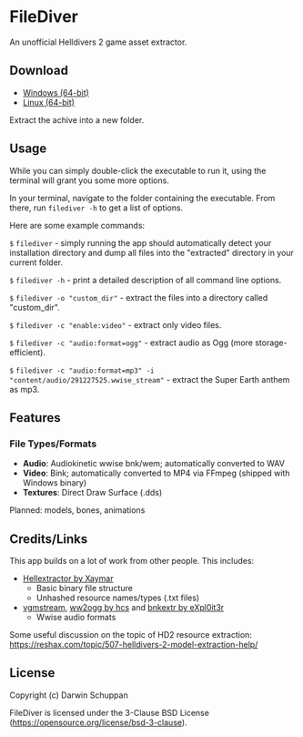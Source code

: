 # FileDiver
An unofficial Helldivers 2 game asset extractor.

## Download
- [Windows (64-bit)](https://github.com/xypwn/filediver/releases/latest/download/filediver-windows-amd64.zip)
- [Linux (64-bit)](https://github.com/xypwn/filediver/releases/latest/download/filediver-linux-amd64.tar.gz)

Extract the achive into a new folder.

## Usage
While you can simply double-click the executable to run it, using the terminal will grant you some more options.

In your terminal, navigate to the folder containing the executable. From there, run `filediver -h` to get a list of options.

Here are some example commands:

`$` `filediver` - simply running the app should automatically detect your installation directory and dump all files into the "extracted" directory in your current folder.

`$` `filediver -h` - print a detailed description of all command line options.

`$` `filediver -o "custom_dir"` - extract the files into a directory called "custom_dir".

`$` `filediver -c "enable:video"` - extract only video files.

`$` `filediver -c "audio:format=ogg"` - extract audio as Ogg (more storage-efficient).

`$` `filediver -c "audio:format=mp3" -i "content/audio/291227525.wwise_stream"` - extract the Super Earth anthem as mp3.

## Features
### File Types/Formats
- **Audio**: Audiokinetic wwise bnk/wem; automatically converted to WAV
- **Video**: Bink; automatically converted to MP4 via FFmpeg (shipped with Windows binary)
- **Textures**: Direct Draw Surface (.dds)

Planned: models, bones, animations

## Credits/Links
This app builds on a lot of work from other people. This includes:
- [Hellextractor by Xaymar](https://github.com/Xaymar/Hellextractor)
	- Basic binary file structure
	- Unhashed resource names/types (.txt files)
- [vgmstream](https://github.com/vgmstream/vgmstream), [ww2ogg by hcs](https://github.com/hcs64/ww2ogg) and [bnkextr by eXpl0it3r](https://github.com/eXpl0it3r/bnkextr)
	- Wwise audio formats

Some useful discussion on the topic of HD2 resource extraction: https://reshax.com/topic/507-helldivers-2-model-extraction-help/

## License
Copyright (c) Darwin Schuppan

FileDiver is licensed under the 3-Clause BSD License (https://opensource.org/license/bsd-3-clause).
